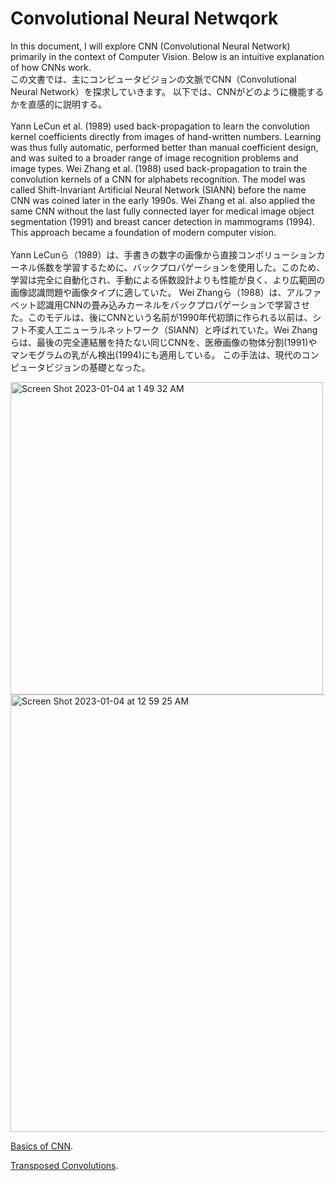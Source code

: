 # Convolutional Neural Netwqork

In this document, I will explore CNN (Convolutional Neural Network) primarily in the context of Computer Vision.
Below is an intuitive explanation of how CNNs work.<br>
この文書では、主にコンピュータビジョンの文脈でCNN（Convolutional Neural Network）を探求していきます。
以下では、CNNがどのように機能するかを直感的に説明する。
<br><br>
Yann LeCun et al. (1989) used back-propagation to learn the convolution kernel coefficients directly from images of hand-written numbers. Learning was thus fully automatic, performed better than manual coefficient design, and was suited to a broader range of image recognition problems and image types.
Wei Zhang et al. (1988) used back-propagation to train the convolution kernels of a CNN for alphabets recognition. The model was called Shift-Invariant Artificial Neural Network (SIANN) before the name CNN was coined later in the early 1990s. Wei Zhang et al. also applied the same CNN without the last fully connected layer for medical image object segmentation (1991) and breast cancer detection in mammograms (1994). 
This approach became a foundation of modern computer vision.
<br><br>
Yann LeCunら（1989）は、手書きの数字の画像から直接コンボリューションカーネル係数を学習するために、バックプロパゲーションを使用した。このため、学習は完全に自動化され、手動による係数設計よりも性能が良く、より広範囲の画像認識問題や画像タイプに適していた。
Wei Zhangら（1988）は、アルファベット認識用CNNの畳み込みカーネルをバックプロパゲーションで学習させた。このモデルは、後にCNNという名前が1990年代初頭に作られる以前は、シフト不変人工ニューラルネットワーク（SIANN）と呼ばれていた。Wei Zhangらは、最後の完全連結層を持たない同じCNNを、医療画像の物体分割(1991)やマンモグラムの乳がん検出(1994)にも適用している。
この手法は、現代のコンピュータビジョンの基礎となった。

<img width="500" alt="Screen Shot 2023-01-04 at 1 49 32 AM" src="https://user-images.githubusercontent.com/46320499/210435002-995525e6-00ea-47fc-a262-7091f055da06.png"><br>
<img width="700" alt="Screen Shot 2023-01-04 at 12 59 25 AM" src="https://user-images.githubusercontent.com/46320499/210427722-9816e204-4c62-429d-b177-1e318e03c39e.png"><br>

[Basics of CNN](CNNBasics.md).

[Transposed Convolutions](TransposedConvolution.md).
